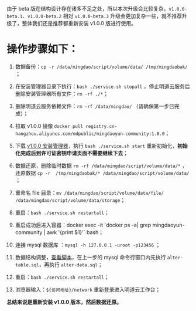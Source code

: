 由于 beta 版在结构设计存在诸多不足之处，所以本次升级会比较复杂。`v1.0.0-beta.1`、`v1.0.0-beta.2` 相对 `v1.0.0-beta.3` 升级会更加复杂一些，就不推荐升级了，整体我们还是推荐都重新安装 v1.0.0 版进行使用。

# 操作步骤如下：

1. 数据备份：`cp -r /data/mingdao/script/volume/data/ /tmp/mingdaobak/` ；

1. 在安装管理器目录下执行：`bash ./service.sh stopall` ，停止明道云服务后删除安装管理器所有文件：`rm -rf ./*`；

1. 删除明道云服务依赖文件：`rm -rf /data/mingdao/` （请确保第一步已完成）；

1. 拉取 v1.0.0 镜像 `docker pull registry.cn-hangzhou.aliyuncs.com/mdpublic/mingdaoyun-community:1.0.0`；

1. 下载 [v1.0.0 安装管理器](https://github.com/mingdaocom/private-deployment/releases/tag/v1.0.0)，执行 `bash ./service.sh start` 重新初始化，**初始化完成后到许可证密钥申请页面不需要继续下去**；

1. 数据还原，删除临时数据 `rm -rf /data/mingdao/script/volume/data/*` ，还原数据 `cp -r  /tmp/mingdaobak/* /data/mingdao/script/volume/data/` ；
1. 重命名 file 目录：`mv /data/mingdao/script/volume/data/file/ /data/mingdao/script/volume/data/storage`；

1. 重启：`bash ./service.sh restartall`；

1. 重启成功后进入容器：docker exec -it  \`docker ps -a| grep mingdaoyun-community | awk '{print $1}'\` bash；

1. 连接 mysql 数据库 ：`mysql -h 127.0.0.1 -uroot -p123456` ；

1. 数据结构调整，[查看脚本](https://github.com/mingdaocom/private-deployment/tree/master/v1.0.0/upgrade/db/mysql)，在上一步的 mysql 命令行窗口内先执行 `alter-table.sql`，再执行 `alter-data.sql`；

1. 重启：`bash ./service.sh restartall`；

1. 浏览器输入：`${访问地址}/network` 重新登录进入明道云工作台；


**总结来说是重新安装 v1.0.0 版本，然后数据还原。**

